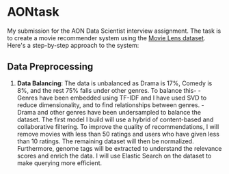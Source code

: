 # AONtask
My submission for the AON Data Scientist interview assignment. The task is to create a movie recommender system using the [Movie Lens dataset](https://www.kaggle.com/datasets/grouplens/movielens-20m-dataset?resource=download). Here's a step-by-step approach to the system:

## Data Preprocessing

1. **Data Balancing**: The data is unbalanced as Drama is 17%, Comedy is 8%, and the rest 75% falls under other genres. To balance this-
                      - Genres have been embedded using TF-IDF and I have used SVD to reduce dimensionality, and to find relationships between genres.
                      - Drama and other genres have been undersampled to balance the dataset.
   The first model I build will use a hybrid of content-based and collaborative filtering. To improve the quality of recommendations, I will remove movies with less than 50 ratings and users who have given less than 10 ratings.
   The remaining dataset will then be normalized. Furthermore, genome tags will be extracted to understand the relevance scores and enrich the data.
   I will use Elastic Search on the dataset to make querying more efficient.

